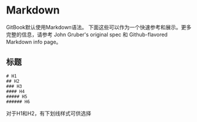 # Markdown

GitBook默认使用Markdown语法。
下面这些可以作为一个快速参考和展示。更多完整的信息，请参考 John Gruber's original spec 和 Github-flavored Markdown info page。

## 标题

```
# H1
## H2
### H3
#### H4
##### H5
###### H6
```

对于H1和H2，有下划线样式可供选择